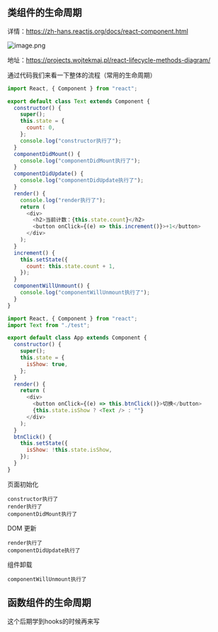 ## 类组件的生命周期

详情：https://zh-hans.reactjs.org/docs/react-component.html

![image.png](https://img10.360buyimg.com/ddimg/jfs/t1/86446/19/19615/119215/6142b007E5e478dd1/830b950b6c6f3c8e.png)

地址：https://projects.wojtekmaj.pl/react-lifecycle-methods-diagram/

通过代码我们来看一下整体的流程（常用的生命周期）

```js
import React, { Component } from "react";

export default class Text extends Component {
  constructor() {
    super();
    this.state = {
      count: 0,
    };
    console.log("constructor执行了");
  }
  componentDidMount() {
    console.log("componentDidMount执行了");
  }
  componentDidUpdate() {
    console.log("componentDidUpdate执行了");
  }
  render() {
    console.log("render执行了");
    return (
      <div>
        <h2>当前计数：{this.state.count}</h2>
        <button onClick={(e) => this.increment()}>+1</button>
      </div>
    );
  }
  increment() {
    this.setState({
      count: this.state.count + 1,
    }); 
  }
  componentWillUnmount() {
    console.log("componentWillUnmount执行了");
  }
}
```

```js
import React, { Component } from "react";
import Text from "./test";

export default class App extends Component {
  constructor() {
    super();
    this.state = {
      isShow: true,
    };
  }
  render() {
    return (
      <div>
        <button onClick={(e) => this.btnClick()}>切换</button>
        {this.state.isShow ? <Text /> : ""}
      </div>
    );
  }
  btnClick() {
    this.setState({
      isShow: !this.state.isShow,
    });
  }
}
```

页面初始化

```
constructor执行了
render执行了
componentDidMount执行了
```

DOM 更新

```
render执行了
componentDidUpdate执行了
```

组件卸载

```
componentWillUnmount执行了
```

## 函数组件的生命周期

这个后期学到hooks的时候再来写